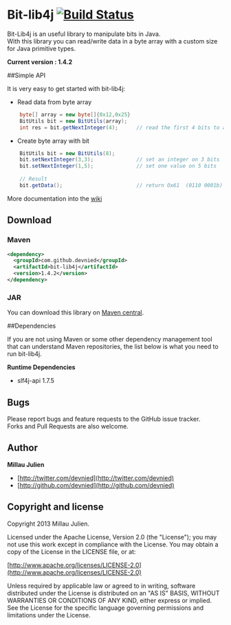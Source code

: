Bit-lib4j [![Build Status](https://travis-ci.org/devnied/Bit-lib4j.png?branch=master)](https://travis-ci.org/devnied/Bit-lib4j)
========

Bit-Lib4j is an useful library to manipulate bits in Java.<br/>
With this library you can read/write data in a byte array with a custom size for Java primitive types.

<b>Current version : 1.4.2</b> 

##Simple API

It is very easy to get started with bit-lib4j:

* Read data from byte array

```java
	byte[] array = new byte[]{0x12,0x25}
	BitUtils bit = new BitUtils(array);
	int res = bit.getNextInteger(4);      // read the first 4 bits to an integer
```

* Create byte array with bit

```java
	BitUtils bit = new BitUtils(8);
	bit.setNextInteger(3,3);			  // set an integer on 3 bits
	bit.setNextInteger(1,5);		      // set one value on 5 bits
	
	// Result
	bit.getData();                        // return Ox61  (0110 0001b)
```

More documentation into the [wiki](https://github.com/devnied/Bit-lib4j/wiki)

## Download

### Maven

```xml
<dependency>
  <groupId>com.github.devnied</groupId>
  <artifactId>bit-lib4j</artifactId>
  <version>1.4.2</version>
</dependency>
```

### JAR

You can download this library on [Maven central](http://search.maven.org/#search%7Cga%7C1%7Cbit-lib4j).

##Dependencies

If you are not using Maven or some other dependency management tool that can understand Maven repositories, the list below is what you need to run bit-lib4j.

**Runtime Dependencies**
* slf4j-api 1.7.5

## Bugs

Please report bugs and feature requests to the GitHub issue tracker.<br/>
Forks and Pull Requests are also welcome.

## Author

**Millau Julien**

+ [http://twitter.com/devnied](http://twitter.com/devnied)
+ [http://github.com/devnied](http://github.com/devnied)


## Copyright and license

Copyright 2013 Millau Julien.

Licensed under the Apache License, Version 2.0 (the "License");
you may not use this work except in compliance with the License.
You may obtain a copy of the License in the LICENSE file, or at:

  [http://www.apache.org/licenses/LICENSE-2.0](http://www.apache.org/licenses/LICENSE-2.0)

Unless required by applicable law or agreed to in writing, software
distributed under the License is distributed on an "AS IS" BASIS,
WITHOUT WARRANTIES OR CONDITIONS OF ANY KIND, either express or implied.
See the License for the specific language governing permissions and
limitations under the License.
